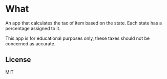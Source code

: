 # What

An app that calculates the tax of item based on the state. Each state has a percentage assigned to it.

This app is for educational purposes only, these taxes should not be concerned as accurate.

## License

MIT
